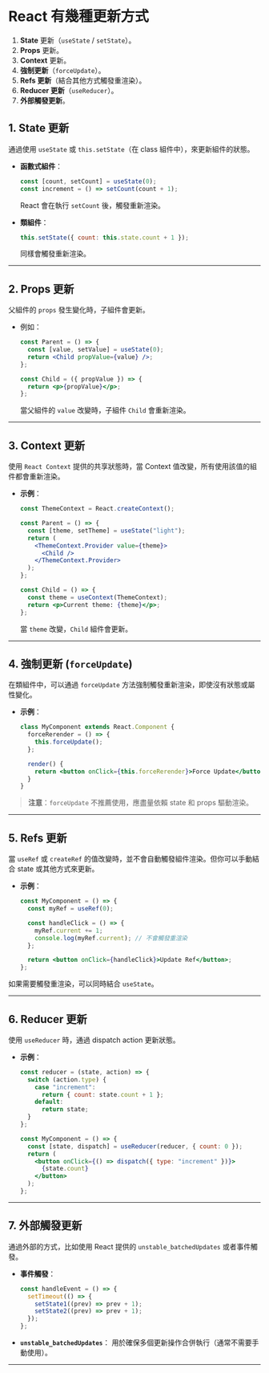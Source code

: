 # React 有幾種更新方式
1. **State** 更新（`useState` / `setState`）。
2. **Props** 更新。
3. **Context** 更新。
4. **強制更新**（`forceUpdate`）。
5. **Refs 更新**（結合其他方式觸發重渲染）。
6. **Reducer 更新**（`useReducer`）。
7. **外部觸發更新**。

## 1. **State 更新**
通過使用 `useState` 或 `this.setState`（在 class 組件中），來更新組件的狀態。

- **函數式組件**：
  ```jsx
  const [count, setCount] = useState(0);
  const increment = () => setCount(count + 1);
  ```
  React 會在執行 `setCount` 後，觸發重新渲染。

- **類組件**：
  ```jsx
  this.setState({ count: this.state.count + 1 });
  ```
  同樣會觸發重新渲染。

---

## 2. **Props 更新**
父組件的 `props` 發生變化時，子組件會更新。

- 例如：
  ```jsx
  const Parent = () => {
    const [value, setValue] = useState(0);
    return <Child propValue={value} />;
  };

  const Child = ({ propValue }) => {
    return <p>{propValue}</p>;
  };
  ```
  當父組件的 `value` 改變時，子組件 `Child` 會重新渲染。

---

## 3. **Context 更新**
使用 `React Context` 提供的共享狀態時，當 Context 值改變，所有使用該值的組件都會重新渲染。

- **示例**：
  ```jsx
  const ThemeContext = React.createContext();

  const Parent = () => {
    const [theme, setTheme] = useState("light");
    return (
      <ThemeContext.Provider value={theme}>
        <Child />
      </ThemeContext.Provider>
    );
  };

  const Child = () => {
    const theme = useContext(ThemeContext);
    return <p>Current theme: {theme}</p>;
  };
  ```
  當 `theme` 改變，`Child` 組件會更新。

---

## 4. **強制更新 (`forceUpdate`)**
在類組件中，可以通過 `forceUpdate` 方法強制觸發重新渲染，即使沒有狀態或屬性變化。

- **示例**：
  ```jsx
  class MyComponent extends React.Component {
    forceRerender = () => {
      this.forceUpdate();
    };

    render() {
      return <button onClick={this.forceRerender}>Force Update</button>;
    }
  }
  ```

> **注意**：`forceUpdate` 不推薦使用，應盡量依賴 state 和 props 驅動渲染。

---

## 5. **Refs 更新**
當 `useRef` 或 `createRef` 的值改變時，並不會自動觸發組件渲染。但你可以手動結合 state 或其他方式來更新。

- **示例**：
  ```jsx
  const MyComponent = () => {
    const myRef = useRef(0);

    const handleClick = () => {
      myRef.current += 1;
      console.log(myRef.current); // 不會觸發重渲染
    };

    return <button onClick={handleClick}>Update Ref</button>;
  };
  ```

如果需要觸發重渲染，可以同時結合 `useState`。

---

## 6. **Reducer 更新**
使用 `useReducer` 時，通過 dispatch action 更新狀態。

- **示例**：
  ```jsx
  const reducer = (state, action) => {
    switch (action.type) {
      case "increment":
        return { count: state.count + 1 };
      default:
        return state;
    }
  };

  const MyComponent = () => {
    const [state, dispatch] = useReducer(reducer, { count: 0 });
    return (
      <button onClick={() => dispatch({ type: "increment" })}>
        {state.count}
      </button>
    );
  };
  ```

---

## 7. **外部觸發更新**
通過外部的方式，比如使用 React 提供的 `unstable_batchedUpdates` 或者事件觸發。

- **事件觸發**：
  ```jsx
  const handleEvent = () => {
    setTimeout(() => {
      setState1((prev) => prev + 1);
      setState2((prev) => prev + 1);
    });
  };
  ```

- **`unstable_batchedUpdates`**：
  用於確保多個更新操作合併執行（通常不需要手動使用）。

---
